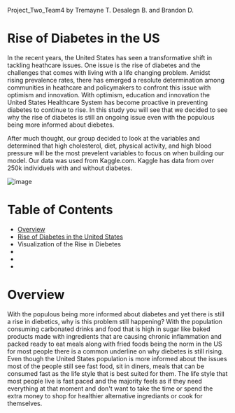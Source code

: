 Project_Two_Team4 by Tremayne T. Desalegn B. and Brandon D.
# Rise of Diabetes in the US

In the recent years, the United States has seen a transformative shift in tackling heathcare issues. One issue is the rise of diabetes and the challenges that comes with living with a life changing problem. Amidst rising prevalence rates, there has emerged a resolute determination among communities in heathcare and policymakers to confront this issue with optimism and innovation. With optimism, education and innovation the United States Healthcare System has become proactive in preventing diabetes to continue to rise. In this study you will see that we decided to see why the rise of diabetes is still an ongoing issue even with the populous being more informed about diebetes.  

After much thought, our group decided to look at the variables and determined that high cholesterol, diet, physical activity, and high blood pressure will be the most prevelent variables to focus on when building our model. Our data was used from Kaggle.com. Kaggle has data from over 250k individuels with and without diabetes.

![image](https://github.com/BrandonDavidson/Project_two-Team_Four/assets/159976118/3a6c8395-340b-4fa5-88ba-c7389f949bd5)

# Table of Contents
- [Overview](#Overview)
- [Rise of Diabetes in the United States](#Rise_of_Diabetes_in_the_United_States)
- Visualization of the Rise in Diebetes
- 
- 
- 

# Overview
With the populous being more informed about diabetes and yet there is still a rise in diebetics, why is this problem still happening? With the population consuming carbonated drinks and food that is high in sugar like baked products made with ingredients that are causing chronic inflammation and packed ready to eat meals along with fried foods being the norm in the US for most people there is a common underline on why diebetes is still rising. Even though the United States population is more informed about the issues most of the people still see fast food, sit in diners, meals that can be consumed fast as the life style that is best suited for them. The life style that most people live is fast paced and the majority feels as if they need everything at that moment and don't want to take the time or spend the extra money to shop for healthier alternative ingrediants or cook for themselves.  

 
